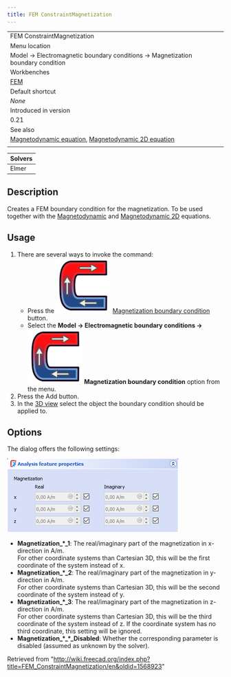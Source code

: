 ```yaml
---
title: FEM ConstraintMagnetization
---
```


|                                                                                                                                                                                 |
| ------------------------------------------------------------------------------------------------------------------------------------------------------------------------------- |
| FEM ConstraintMagnetization                                                                                                                                                     |
| Menu location                                                                                                                                                                   |
| Model → Electromagnetic boundary conditions → Magnetization boundary condition                                                                                                  |
| Workbenches                                                                                                                                                                     |
| [FEM](/FEM_Workbench "FEM Workbench")                                                                                                                                           |
| Default shortcut                                                                                                                                                                |
| _None_                                                                                                                                                                          |
| Introduced in version                                                                                                                                                           |
| 0.21                                                                                                                                                                            |
| See also                                                                                                                                                                        |
| [Magnetodynamic equation](/FEM_EquationMagnetodynamic "FEM EquationMagnetodynamic"), [Magnetodynamic 2D equation](/FEM_EquationMagnetodynamic2D "FEM EquationMagnetodynamic2D") |
|                                                                                                                                                                                 |

| Solvers |
| ------- |
| Elmer   |

## Description

Creates a FEM boundary condition for the magnetization. To be used together with the [Magnetodynamic](/FEM_EquationMagnetodynamic "FEM EquationMagnetodynamic") and [Magnetodynamic 2D](/FEM_EquationMagnetodynamic2D "FEM EquationMagnetodynamic2D") equations.

## Usage

1. There are several ways to invoke the command:
   - Press the ![](/src/assets/images/FEM_ConstraintMagnetization.svg) [Magnetization boundary condition](/FEM_ConstraintMagnetization "FEM ConstraintMagnetization") button.
   - Select the **Model → Electromagnetic boundary conditions → ![](/src/assets/images/FEM_ConstraintMagnetization.svg) Magnetization boundary condition** option from the menu.
2. Press the Add button.
3. In the [3D view](/3D_view "3D view") select the object the boundary condition should be applied to.

## Options

The dialog offers the following settings:

![](/src/assets/images/FEM_Magnetization_dialog.png)

- **Magnetization\_\*\_1**: The real/imaginary part of the magnetization in x-direction in A/m.  
   For other coordinate systems than Cartesian 3D, this will be the first coordinate of the system instead of x.
- **Magnetization\_\*\_2**: The real/imaginary part of the magnetization in y-direction in A/m.  
   For other coordinate systems than Cartesian 3D, this will be the second coordinate of the system instead of y.
- **Magnetization\_\*\_3**: The real/imaginary part of the magnetization in z-direction in A/m.  
   For other coordinate systems than Cartesian 3D, this will be the third coordinate of the system instead of z. If the coordinate system has no third coordinate, this setting will be ignored.
- **Magnetization\_\*\_\*\_Disabled**: Whether the corresponding parameter is disabled (assumed as unknown by the solver).

Retrieved from "<http://wiki.freecad.org/index.php?title=FEM_ConstraintMagnetization/en&oldid=1568923>"
